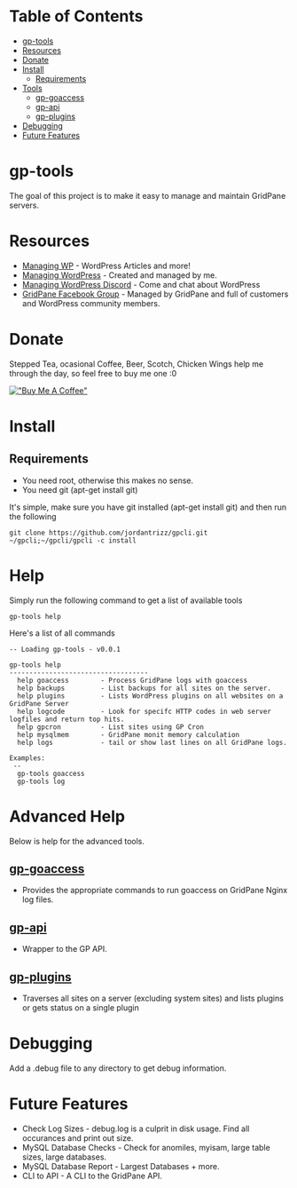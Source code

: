 <!--ts-->
Table of Contents
=================

* [gp-tools](#gp-tools)
* [Resources](#resources)
* [Donate](#donate)
* [Install](#install)
   * [Requirements](#requirements)
* [Tools](#tools)
   * [<a href="gp-goaccess.md">gp-goaccess</a>](#gp-goaccess)
   * [<a href="gp-api.md">gp-api</a>](#gp-api)
   * [<a href="gp-plugins.md">gp-plugins</a>](#gp-plugins)
* [Debugging](#debugging)
* [Future Features](#future-features)
<!--te--> 

# gp-tools
The goal of this project is to make it easy to manage and maintain GridPane servers.

# Resources
* [Managing WP](https://mangingwp.io) - WordPress Articles and more!
* [Managing WordPress](https://www.facebook.com/groups/managingwordpress) - Created and managed by me.
* [Managing WordPress Discord](https://discord.gg/QCsHM234zh) - Come and chat about WordPress
* [GridPane Facebook Group](https://www.facebook.com/groups/selfmanagedwordpress) - Managed by GridPane and full of customers and WordPress community members.

# Donate
Stepped Tea, ocasional Coffee, Beer, Scotch, Chicken Wings help me through the day, so feel free to buy me one :0

[!["Buy Me A Coffee"](https://www.buymeacoffee.com/assets/img/custom_images/orange_img.png)](https://wpinfo.net/sponsor/)

# Install
## Requirements
* You need root, otherwise this makes no sense.
* You need git (apt-get install git)

It's simple, make sure you have git installed (apt-get install git) and then run the following
```
git clone https://github.com/jordantrizz/gpcli.git ~/gpcli;~/gpcli/gpcli -c install

```

# Help
Simply run the following command to get a list of available tools
```
gp-tools help
```
Here's a list of all commands
```
-- Loading gp-tools - v0.0.1

gp-tools help
-----------------------------------
  help goaccess        - Process GridPane logs with goaccess
  help backups         - List backups for all sites on the server.
  help plugins         - Lists WordPress plugins on all websites on a GridPane Server
  help logcode         - Look for specifc HTTP codes in web server logfiles and return top hits.
  help gpcron          - List sites using GP Cron
  help mysqlmem        - GridPane monit memory calculation
  help logs            - tail or show last lines on all GridPane logs.

Examples:
 --
  gp-tools goaccess
  gp-tools log
```

# Advanced Help
Below is help for the advanced tools.

## [gp-goaccess](gp-goaccess.md)
* Provides the appropriate commands to run goaccess on GridPane Nginx log files.
## [gp-api](gp-api.md)
* Wrapper to the GP API.
## [gp-plugins](gp-plugins.md)
* Traverses all sites on a server (excluding system sites) and lists plugins or gets status on a single plugin

# Debugging
Add a .debug file to any directory to get debug information.

# Future Features
* Check Log Sizes - debug.log is a culprit in disk usage. Find all occurances and print out size.
* MySQL Database Checks - Check for anomiles, myisam, large table sizes, large databases. 
* MySQL Database Report - Largest Databases + more.
* CLI to API - A CLI to the GridPane API.

